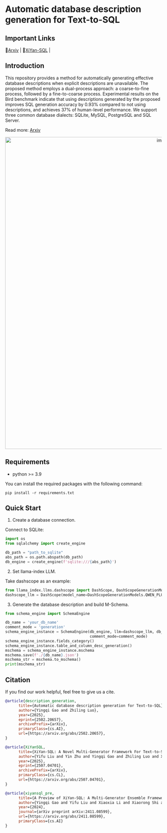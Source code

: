 # Automatic database description generation for Text-to-SQL

## Important Links

🤖[Arxiv](https://arxiv.org/abs/2502.20657) |
📖[XiYan-SQL](https://github.com/XGenerationLab/XiYan-SQL) |


## Introduction
This repository provides a method for automatically generating effective database descriptions when explicit descriptions are unavailable. The proposed method employs a dual-process approach: a coarse-to-fine process, followed by a fine-to-coarse process. Experimental results on the Bird benchmark indicate that using descriptions generated by the proposed improves SQL generation accuracy by 0.93% compared to not using descriptions, and achieves 37% of human-level performance. 
We support three common database dialects: SQLite, MySQL, PostgreSQL and SQL Server.

Read more: [Arxiv](https://arxiv.org/abs/2502.20657)
<p align="center">
  <img src="https://github.com/XGenerationLab/XiYan-DBDescGen/blob/main/description_generation.png" alt="image" width="1000"/>
</p>

## Requirements
+ python >= 3.9

You can install the required packages with the following command:
```shell
pip install -r requirements.txt
```

## Quick Start

1. Create a database connection.

Connect to SQLite:
```python
import os
from sqlalchemy import create_engine

db_path = "path_to_sqlite"
abs_path = os.path.abspath(db_path)
db_engine = create_engine(f'sqlite:///{abs_path}')
```

2. Set llama-index LLM.

Take dashscope as an example:
```python
from llama_index.llms.dashscope import DashScope, DashScopeGenerationModels
dashscope_llm = DashScope(model_name=DashScopeGenerationModels.QWEN_PLUS, api_key='YOUR API KEY HERE.')
```

3. Generate the database description and build M-Schema.
```python
from schema_engine import SchemaEngine

db_name = 'your_db_name'
comment_mode = 'generation'
schema_engine_instance = SchemaEngine(db_engine, llm=dashscope_llm, db_name=db_name,
                                      comment_mode=comment_mode)
schema_engine_instance.fields_category()
schema_engine_instance.table_and_column_desc_generation()
mschema = schema_engine_instance.mschema
mschema.save(f'./{db_name}.json')
mschema_str = mschema.to_mschema()
print(mschema_str)
```

## Citation
If you find our work helpful, feel free to give us a cite.

```bibtex
@article{description_generation,
      title={Automatic database description generation for Text-to-SQL}, 
      author={Yingqi Gao and Zhiling Luo},
      year={2025},
      eprint={2502.20657},
      archivePrefix={arXiv},
      primaryClass={cs.AI},
      url={https://arxiv.org/abs/2502.20657}, 
}

@article{XiYanSQL,
      title={XiYan-SQL: A Novel Multi-Generator Framework For Text-to-SQL}, 
      author={Yifu Liu and Yin Zhu and Yingqi Gao and Zhiling Luo and Xiaoxia Li and Xiaorong Shi and Yuntao Hong and Jinyang Gao and Yu Li and Bolin Ding and Jingren Zhou},
      year={2025},
      eprint={2507.04701},
      archivePrefix={arXiv},
      primaryClass={cs.CL},
      url={https://arxiv.org/abs/2507.04701}, 
}

@article{xiyansql_pre,
      title={A Preview of XiYan-SQL: A Multi-Generator Ensemble Framework for Text-to-SQL}, 
      author={Yingqi Gao and Yifu Liu and Xiaoxia Li and Xiaorong Shi and Yin Zhu and Yiming Wang and Shiqi Li and Wei Li and Yuntao Hong and Zhiling Luo and Jinyang Gao and Liyu Mou and Yu Li},
      year={2024},
      journal={arXiv preprint arXiv:2411.08599},
      url={https://arxiv.org/abs/2411.08599},
      primaryClass={cs.AI}
}
```
